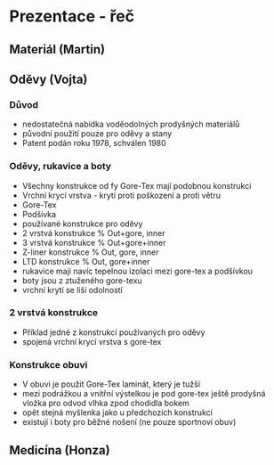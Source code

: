 # Prezentace - řeč

## Materiál (Martin)


## Oděvy (Vojta)

### Důvod

 - nedostatečná nabídka voděodolných prodyšných materiálů
 - původní použití pouze pro oděvy a stany
 - Patent podán roku 1978, schválen 1980
	
### Oděvy, rukavice a boty
	
 - Všechny konstrukce od fy Gore-Tex mají podobnou konstrukci
  - Vrchní krycí vrstva - krytí proti poškození a proti větru
  - Gore-Tex 
  - Podšívka
 - používané konstrukce pro oděvy	
  - 2 vrstvá konstrukce % Out+gore, inner
  - 3 vrstvá konstrukce % Out+gore+inner
  - Z-liner konstrukce % Out, gore, inner
  - LTD konstrukce % Out, gore+inner
 - rukavice mají navíc tepelnou izolaci mezi gore-tex a podšívkou
 - boty jsou z ztuženého gore-texu
 - vrchní krytí se liší odolností

### 2 vrstvá konstrukce
	
 - Příklad jedné z konstrukcí používaných pro oděvy
 - spojená vrchní krycí vrstva s gore-tex

### Konstrukce obuvi

 - V obuvi je použit Gore-Tex laminát, který je tužší
 - mezi podrážkou a vnitřní výstelkou je pod gore-tex ještě prodyšná vložka pro odvod vlhka zpod chodidla bokem
 - opět stejná myšlenka jako u předchozích konstrukcí
 - existují i boty pro běžné nošení (ne pouze sportnoví obuv)		

## Medicína (Honza)
